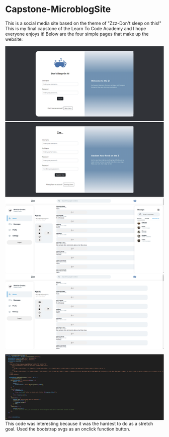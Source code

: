 # Capstone-MicroblogSite
 This is a social media site based on the theme of "Zzz-Don't sleep on this!" 
 This is my final capstone of the Learn To Code Academy and I hope everyone enjoys it!
 Below are the four simple pages that make up the website:
<p>
<img src="/images/sociallog.png">
<img src="/images/socialreg.png">
<img src="/images/socialposts.png">
<img src="/images/socialprofile.png">
</p>

<img src="/images/interestingcode.png">
This code was interesting because it was the hardest to do as a stretch goal. Used the bootstrap svgs as an onclick function button.